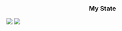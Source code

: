 <!--
**lizill/lizill** is a ✨ _special_ ✨ repository because its `README.md` (this file) appears on your GitHub profile.

Here are some ideas to get you started:

- 🔭 I’m currently working on ...
- 🌱 I’m currently learning ...
- 👯 I’m looking to collaborate on ...
- 🤔 I’m looking for help with ...
- 💬 Ask me about ...
- 📫 How to reach me: ...
- 😄 Pronouns: ...
- ⚡ Fun fact: ...
-->
<h3 align="center">  My State </h3>

![](https://github-readme-stats.vercel.app/api?username=lizill&count_private=true&show_icons=true)
![](https://github-readme-stats.vercel.app/api/top-langs/?username=lizill&layout=compact&count_private=true&langs_count=30)
